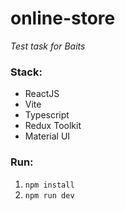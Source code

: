 # online-store
_Test task for Baits_

### Stack:
- ReactJS
- Vite
- Typescript
- Redux Toolkit
- Material UI

### Run: 
1. `npm install`
2. `npm run dev`